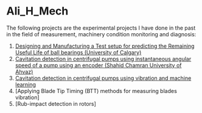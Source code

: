 # Ali_H_Mech
The following projects are the experimental projects I have done in the past in the field of measurement, machinery condition monitoring and diagnosis:
1) [Designing and Manufacturing a Test setup for predicting the Remaining Useful Life of ball bearings (University of Calgary)](https://github.com/hajnayeb/RUL/tree/main)
2) [Cavitation detection in centrifugal pumps using instantaneous angular speed of a pump using an encoder (Shahid Chamran University of Ahvaz)](https://github.com/hajnayeb/IAS-Cav/tree/main)
3) [Cavitation detection in centrifugal pumps using vibration and machine learning](https://github.com/hajnayeb/Vib-Cav)
4) [Applying Blade Tip Timing (BTT) methods for measuring blades vibration]
5) [Rub-impact detection in rotors]
